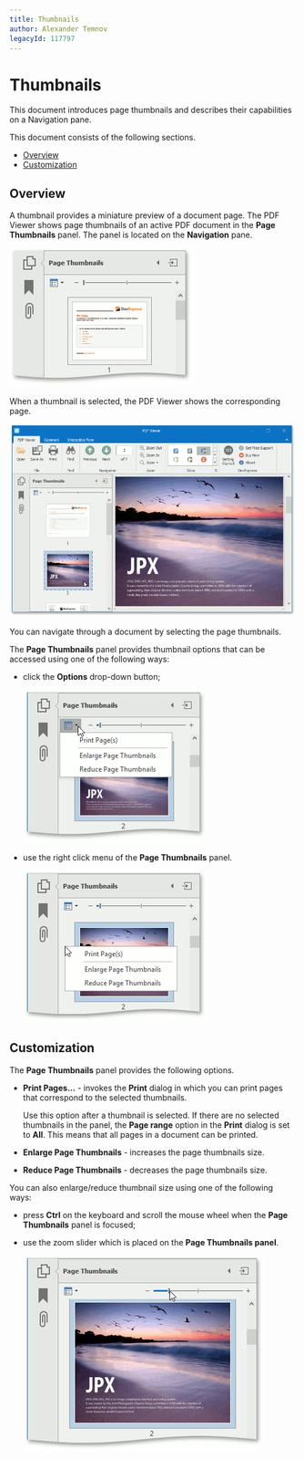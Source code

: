 ```yaml
---
title: Thumbnails
author: Alexander Temnov
legacyId: 117797
---
```

# Thumbnails
This document introduces page thumbnails and describes their capabilities on a Navigation pane.

This document consists of the following sections.
* [Overview](#overview)
* [Customization](#customization)

## <a name="overview"/>Overview
A thumbnail provides a miniature preview of a document page. The PDF Viewer shows page thumbnails of an active PDF document in the **Page Thumbnails** panel. The panel is located on the **Navigation** pane.

![PageThumbnails ](../../images/img124910.png)

When a thumbnail is selected, the PDF Viewer shows the corresponding page.

![SelectedThumbnail](../../images/img125140.png)

You can navigate through a document by selecting the page thumbnails.

The **Page Thumbnails** panel provides thumbnail options that can be accessed using one of the following ways:
* click the **Options** drop-down button;
	
	![ThumbnailsOptions](../../images/img125143.png)
* use the right click menu of the **Page Thumbnails** panel.
	
	![ThumbnailsOptionsContextMenu](../../images/img125156.png)

## <a name="customization"/>Customization
The **Page Thumbnails** panel provides the following options.
* **Print Pages...** -   invokes the **Print** dialog in which you can print pages that correspond to the selected thumbnails.
	
	Use this option after a thumbnail is selected. If there are no selected thumbnails in the panel, the **Page range** option in the **Print** dialog is set to **All**. This means that all pages in a document can be printed.
* **Enlarge Page Thumbnails** - increases the page thumbnails size.
* **Reduce Page Thumbnails** - decreases the page thumbnails size.

You can also enlarge/reduce thumbnail size using one of the following ways:
* press **Ctrl** on the keyboard and scroll the mouse wheel when the **Page Thumbnails** panel is focused;
* use the zoom slider which is placed on the **Page Thumbnails panel**.
	
	![ThumbnailsZoomSlider](../../images/img125162.png)
